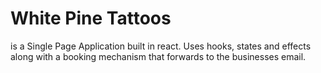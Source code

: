 # White Pine Tattoos
is a Single Page Application built in react. Uses hooks, states and effects along with a booking mechanism that forwards to the businesses email.
